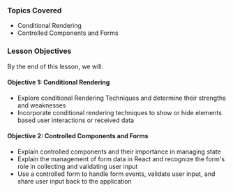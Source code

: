 ### Topics Covered

- Conditional Rendering
- Controlled Components and Forms

### Lesson Objectives

By the end of this lesson, we will:

#### Objective 1: Conditional Rendering

- Explore conditional Rendering Techniques and determine their strengths and weaknesses
- Incorporate conditional rendering techniques to show or hide elements based user interactions or received data

#### Objective 2: Controlled Components and Forms

- Explain controlled components and their importance in managing state
- Explain the management of form data in React and recognize the form's role in collecting and validating user input
- Use a controlled form to handle form events, validate user input, and share user input back to the application
